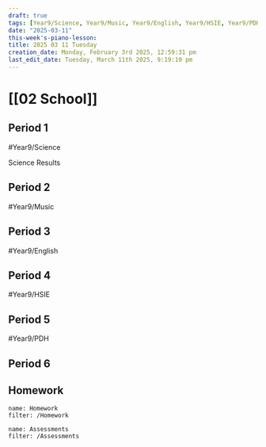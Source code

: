 ```yaml
---
draft: true
tags: [Year9/Science, Year9/Music, Year9/English, Year9/HSIE, Year9/PDH]
date: "2025-03-11"
this-week's-piano-lesson: 
title: 2025 03 11 Tuesday
creation_date: Monday, February 3rd 2025, 12:59:31 pm
last_edit_date: Tuesday, March 11th 2025, 9:19:19 pm
---
```


# [[02 School]]

## Period 1

#Year9/Science

Science Results

## Period 2

#Year9/Music

## Period 3

#Year9/English

## Period 4

#Year9/HSIE

## Period 5

#Year9/PDH

## Period 6

## Homework

```todoist
name: Homework
filter: /Homework
```

```todoist
name: Assessments
filter: /Assessments
```
